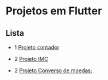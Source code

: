 # Projetos em Flutter

## Lista

- 1 [Projeto contador](https://github.com/LimaAle/ProjetosFlutter/tree/master/FirstProjectIntro)

- 2 [Projeto IMC](https://github.com/LimaAle/ProjetosFlutter/tree/master/calcular_imc_flutter)

- 2 [Projeto Converso de moedas](#);